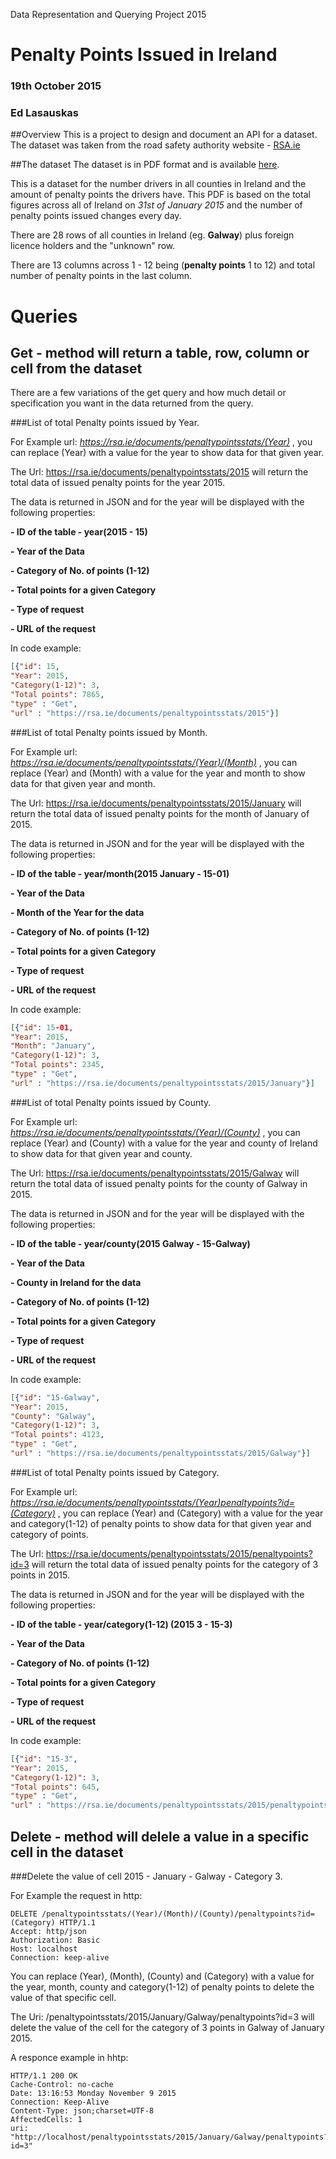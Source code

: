 Data Representation and Querying Project 2015
# Penalty Points Issued in Ireland
### 19th October 2015
### Ed Lasauskas

##Overview
This is a project to design and document an API for a dataset. The dataset was taken from the road safety authority website - [RSA.ie](http://www.rsa.ie/)

##The dataset
The dataset is in PDF format and is available 
[here](http://www.rsa.ie/Documents/PenaltyPointsStats/2015/Jan/Analysis%20of%20Penalty%20Points%20(Current)%20Issued%20-%20(Cumulative)%20January%20%202015.pdf).

This is a dataset for the number drivers in all counties in Ireland and the amount of penalty
points the drivers have. This PDF is based on the total figures across all of Ireland on *31st of January 2015* and the number of penalty points issued changes every day.

There are 28 rows of all counties in Ireland (eg. **Galway**) plus foreign licence holders and the "unknown" row.

There are 13 columns across 1 - 12 being (**penalty points** 1 to 12) and total number of penalty points in the last column.

# Queries

## Get - method will return a table, row, column or cell from the dataset

There are a few variations of the get query and how much detail or specification you want in the data returned from the query.

###List of total Penalty points issued by Year.

For Example
url: *https://rsa.ie/documents/penaltypointsstats/(Year)* , you can replace (Year) with a value for the year to show data for that given year.

The Url: https://rsa.ie/documents/penaltypointsstats/2015 will return the total data of issued penalty points for the year 2015.

The data is returned in JSON and for the year will be displayed with the following properties:

**- ID of the table - year(2015 - 15)**

**- Year of the Data**

**- Category of No. of points (1-12)**

**- Total points for a given Category**

**- Type of request**

**- URL of the request**

In code example:

```json
[{"id": 15,
"Year": 2015, 
"Category(1-12)": 3, 
"Total points": 7865, 
"type" : "Get",
"url" : "https://rsa.ie/documents/penaltypointsstats/2015"}]
```

###List of total Penalty points issued by Month.

For Example
url: *https://rsa.ie/documents/penaltypointsstats/(Year)/(Month)* , you can replace (Year) and (Month) with a value for the year and month to show data for that given year and month.

The Url: https://rsa.ie/documents/penaltypointsstats/2015/January will return the total data of issued penalty points for the month of January of  2015.

The data is returned in JSON and for the year will be displayed with the following properties:

**- ID of the table - year/month(2015 January - 15-01)**

**- Year of the Data**

**- Month of the Year for the data**

**- Category of No. of points (1-12)**

**- Total points for a given Category**

**- Type of request**

**- URL of the request**

In code example:

```json
[{"id": 15-01,
"Year": 2015,
"Month": "January",
"Category(1-12)": 3, 
"Total points": 2345, 
"type" : "Get",
"url" : "https://rsa.ie/documents/penaltypointsstats/2015/January"}]
```

###List of total Penalty points issued by County.

For Example
url: *https://rsa.ie/documents/penaltypointsstats/(Year)/(County)* , you can replace (Year) and (County) with a value for the year and county of Ireland to show data for that given year and county.

The Url: https://rsa.ie/documents/penaltypointsstats/2015/Galway will return the total data of issued penalty points for the county of Galway in 2015.

The data is returned in JSON and for the year will be displayed with the following properties:

**- ID of the table - year/county(2015 Galway - 15-Galway)**

**- Year of the Data**

**- County in Ireland for the data**

**- Category of No. of points (1-12)**

**- Total points for a given Category**

**- Type of request**

**- URL of the request**

In code example:

```json
[{"id": "15-Galway",
"Year": 2015, 
"County": "Galway",
"Category(1-12)": 3, 
"Total points": 4123, 
"type" : "Get",
"url" : "https://rsa.ie/documents/penaltypointsstats/2015/Galway"}]
```

###List of total Penalty points issued by Category.

For Example
url: *https://rsa.ie/documents/penaltypointsstats/(Year)penaltypoints?id=(Category)* , you can replace (Year) and (Category) with a value for the year and category(1-12) of penalty points to show data for that given year and category of points.

The Url: https://rsa.ie/documents/penaltypointsstats/2015/penaltypoints?id=3 will return the total data of issued penalty points for the category of 3 points in 2015.

The data is returned in JSON and for the year will be displayed with the following properties:

**- ID of the table - year/category(1-12) (2015 3 - 15-3)**

**- Year of the Data**

**- Category of No. of points (1-12)**

**- Total points for a given Category**

**- Type of request**

**- URL of the request**

In code example:

```json
[{"id": "15-3",
"Year": 2015, 
"Category(1-12)": 3, 
"Total points": 645, 
"type" : "Get",
"url" : "https://rsa.ie/documents/penaltypointsstats/2015/penaltypoints?id=3"}]
```

## Delete - method will delele a value in a specific cell in the dataset

###Delete the value of cell 2015 - January - Galway - Category 3.

For Example the request in http:

```
DELETE /penaltypointsstats/(Year)/(Month)/(County)/penaltypoints?id=(Category) HTTP/1.1
Accept: http/json
Authorization: Basic
Host: localhost
Connection: keep-alive
```

You can replace (Year), (Month), (County) and (Category) with a value for the year, month, county and category(1-12) of penalty points to delete the value of that specific cell.

The Uri: /penaltypointsstats/2015/January/Galway/penaltypoints?id=3 will delete the value of the cell for the category of 3 points in Galway of January 2015.

A responce example in hhtp:

```
HTTP/1.1 200 OK
Cache-Control: no-cache
Date: 13:16:53 Monday November 9 2015
Connection: Keep-Alive
Content-Type: json;charset=UTF-8
AffectedCells: 1
uri: "http://localhost/penaltypointsstats/2015/January/Galway/penaltypoints?id=3"
```
